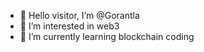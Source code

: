 - 👋 Hello visitor, I’m @Gorantla
- 👀 I’m interested in web3
- 🌱 I’m currently learning blockchain coding


<!---
Gorantlaf/Gorantlaf is a ✨ special ✨ repository because its `README.md` (this file) appears on your GitHub profile.
You can click the Preview link to take a look at your changes.
--->
